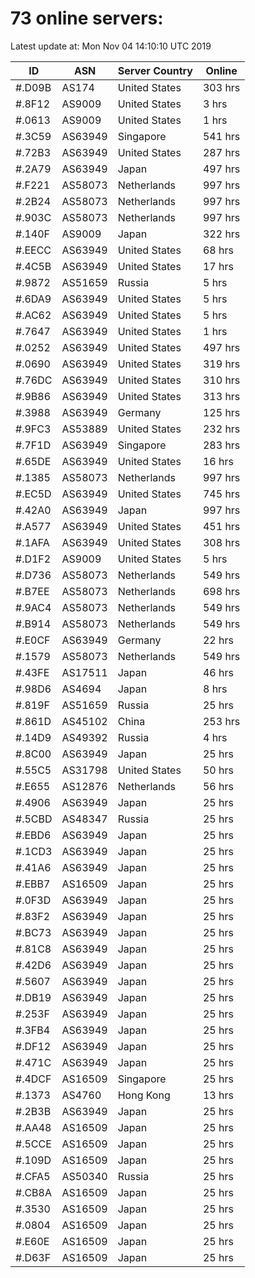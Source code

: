 # 73 online servers:

Latest update at: Mon Nov 04 14:10:10 UTC 2019

| ID | ASN | Server Country | Online |
| -- | --- | -------------- | ------ |
| #.D09B | AS174 | United States | 303 hrs |
| #.8F12 | AS9009 | United States | 3 hrs |
| #.0613 | AS9009 | United States | 1 hrs |
| #.3C59 | AS63949 | Singapore | 541 hrs |
| #.72B3 | AS63949 | United States | 287 hrs |
| #.2A79 | AS63949 | Japan | 497 hrs |
| #.F221 | AS58073 | Netherlands | 997 hrs |
| #.2B24 | AS58073 | Netherlands | 997 hrs |
| #.903C | AS58073 | Netherlands | 997 hrs |
| #.140F | AS9009 | Japan | 322 hrs |
| #.EECC | AS63949 | United States | 68 hrs |
| #.4C5B | AS63949 | United States | 17 hrs |
| #.9872 | AS51659 | Russia | 5 hrs |
| #.6DA9 | AS63949 | United States | 5 hrs |
| #.AC62 | AS63949 | United States | 5 hrs |
| #.7647 | AS63949 | United States | 1 hrs |
| #.0252 | AS63949 | United States | 497 hrs |
| #.0690 | AS63949 | United States | 319 hrs |
| #.76DC | AS63949 | United States | 310 hrs |
| #.9B86 | AS63949 | United States | 313 hrs |
| #.3988 | AS63949 | Germany | 125 hrs |
| #.9FC3 | AS53889 | United States | 232 hrs |
| #.7F1D | AS63949 | Singapore | 283 hrs |
| #.65DE | AS63949 | United States | 16 hrs |
| #.1385 | AS58073 | Netherlands | 997 hrs |
| #.EC5D | AS63949 | United States | 745 hrs |
| #.42A0 | AS63949 | Japan | 997 hrs |
| #.A577 | AS63949 | United States | 451 hrs |
| #.1AFA | AS63949 | United States | 308 hrs |
| #.D1F2 | AS9009 | United States | 5 hrs |
| #.D736 | AS58073 | Netherlands | 549 hrs |
| #.B7EE | AS58073 | Netherlands | 698 hrs |
| #.9AC4 | AS58073 | Netherlands | 549 hrs |
| #.B914 | AS58073 | Netherlands | 549 hrs |
| #.E0CF | AS63949 | Germany | 22 hrs |
| #.1579 | AS58073 | Netherlands | 549 hrs |
| #.43FE | AS17511 | Japan | 46 hrs |
| #.98D6 | AS4694 | Japan | 8 hrs |
| #.819F | AS51659 | Russia | 25 hrs |
| #.861D | AS45102 | China | 253 hrs |
| #.14D9 | AS49392 | Russia | 4 hrs |
| #.8C00 | AS63949 | Japan | 25 hrs |
| #.55C5 | AS31798 | United States | 50 hrs |
| #.E655 | AS12876 | Netherlands | 56 hrs |
| #.4906 | AS63949 | Japan | 25 hrs |
| #.5CBD | AS48347 | Russia | 25 hrs |
| #.EBD6 | AS63949 | Japan | 25 hrs |
| #.1CD3 | AS63949 | Japan | 25 hrs |
| #.41A6 | AS63949 | Japan | 25 hrs |
| #.EBB7 | AS16509 | Japan | 25 hrs |
| #.0F3D | AS63949 | Japan | 25 hrs |
| #.83F2 | AS63949 | Japan | 25 hrs |
| #.BC73 | AS63949 | Japan | 25 hrs |
| #.81C8 | AS63949 | Japan | 25 hrs |
| #.42D6 | AS63949 | Japan | 25 hrs |
| #.5607 | AS63949 | Japan | 25 hrs |
| #.DB19 | AS63949 | Japan | 25 hrs |
| #.253F | AS63949 | Japan | 25 hrs |
| #.3FB4 | AS63949 | Japan | 25 hrs |
| #.DF12 | AS63949 | Japan | 25 hrs |
| #.471C | AS63949 | Japan | 25 hrs |
| #.4DCF | AS16509 | Singapore | 25 hrs |
| #.1373 | AS4760 | Hong Kong | 13 hrs |
| #.2B3B | AS63949 | Japan | 25 hrs |
| #.AA48 | AS16509 | Japan | 25 hrs |
| #.5CCE | AS16509 | Japan | 25 hrs |
| #.109D | AS16509 | Japan | 25 hrs |
| #.CFA5 | AS50340 | Russia | 25 hrs |
| #.CB8A | AS16509 | Japan | 25 hrs |
| #.3530 | AS16509 | Japan | 25 hrs |
| #.0804 | AS16509 | Japan | 25 hrs |
| #.E60E | AS16509 | Japan | 25 hrs |
| #.D63F | AS16509 | Japan | 25 hrs |

